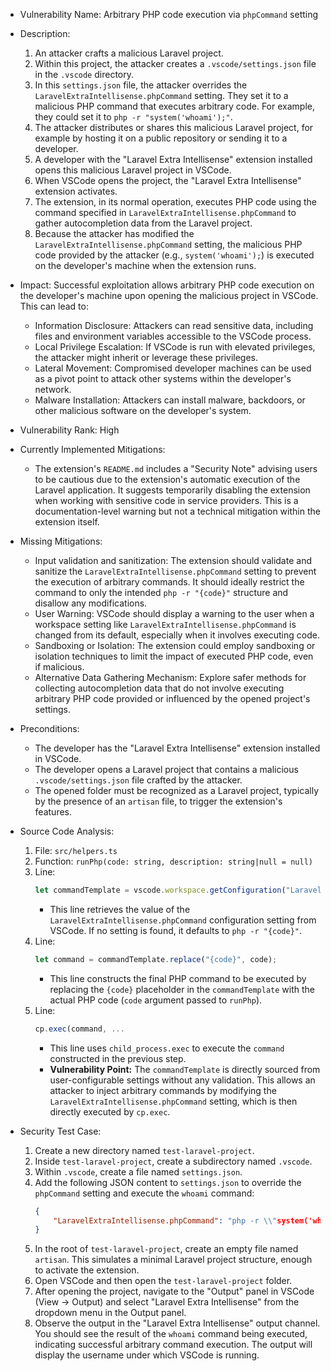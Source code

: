 - Vulnerability Name: Arbitrary PHP code execution via `phpCommand` setting
- Description:
  1. An attacker crafts a malicious Laravel project.
  2. Within this project, the attacker creates a `.vscode/settings.json` file in the `.vscode` directory.
  3. In this `settings.json` file, the attacker overrides the `LaravelExtraIntellisense.phpCommand` setting. They set it to a malicious PHP command that executes arbitrary code. For example, they could set it to `php -r "system('whoami');"`.
  4. The attacker distributes or shares this malicious Laravel project, for example by hosting it on a public repository or sending it to a developer.
  5. A developer with the "Laravel Extra Intellisense" extension installed opens this malicious Laravel project in VSCode.
  6. When VSCode opens the project, the "Laravel Extra Intellisense" extension activates.
  7. The extension, in its normal operation, executes PHP code using the command specified in `LaravelExtraIntellisense.phpCommand` to gather autocompletion data from the Laravel project.
  8. Because the attacker has modified the `LaravelExtraIntellisense.phpCommand` setting, the malicious PHP code provided by the attacker (e.g., `system('whoami');`) is executed on the developer's machine when the extension runs.
- Impact:
  Successful exploitation allows arbitrary PHP code execution on the developer's machine upon opening the malicious project in VSCode. This can lead to:
  - Information Disclosure: Attackers can read sensitive data, including files and environment variables accessible to the VSCode process.
  - Local Privilege Escalation: If VSCode is run with elevated privileges, the attacker might inherit or leverage these privileges.
  - Lateral Movement: Compromised developer machines can be used as a pivot point to attack other systems within the developer's network.
  - Malware Installation: Attackers can install malware, backdoors, or other malicious software on the developer's system.
- Vulnerability Rank: High
- Currently Implemented Mitigations:
  - The extension's `README.md` includes a "Security Note" advising users to be cautious due to the extension's automatic execution of the Laravel application. It suggests temporarily disabling the extension when working with sensitive code in service providers. This is a documentation-level warning but not a technical mitigation within the extension itself.
- Missing Mitigations:
  - Input validation and sanitization: The extension should validate and sanitize the `LaravelExtraIntellisense.phpCommand` setting to prevent the execution of arbitrary commands. It should ideally restrict the command to only the intended `php -r "{code}"` structure and disallow any modifications.
  - User Warning: VSCode should display a warning to the user when a workspace setting like `LaravelExtraIntellisense.phpCommand` is changed from its default, especially when it involves executing code.
  - Sandboxing or Isolation: The extension could employ sandboxing or isolation techniques to limit the impact of executed PHP code, even if malicious.
  - Alternative Data Gathering Mechanism: Explore safer methods for collecting autocompletion data that do not involve executing arbitrary PHP code provided or influenced by the opened project's settings.
- Preconditions:
  - The developer has the "Laravel Extra Intellisense" extension installed in VSCode.
  - The developer opens a Laravel project that contains a malicious `.vscode/settings.json` file crafted by the attacker.
  - The opened folder must be recognized as a Laravel project, typically by the presence of an `artisan` file, to trigger the extension's features.
- Source Code Analysis:
  1. File: `src/helpers.ts`
  2. Function: `runPhp(code: string, description: string|null = null)`
  3. Line:
     ```typescript
     let commandTemplate = vscode.workspace.getConfiguration("LaravelExtraIntellisense").get<string>('phpCommand') ?? "php -r \"{code}\"";
     ```
     - This line retrieves the value of the `LaravelExtraIntellisense.phpCommand` configuration setting from VSCode. If no setting is found, it defaults to `php -r "{code}"`.
  4. Line:
     ```typescript
     let command = commandTemplate.replace("{code}", code);
     ```
     - This line constructs the final PHP command to be executed by replacing the `{code}` placeholder in the `commandTemplate` with the actual PHP code (`code` argument passed to `runPhp`).
  5. Line:
     ```typescript
     cp.exec(command, ...
     ```
     - This line uses `child_process.exec` to execute the `command` constructed in the previous step.
     - **Vulnerability Point:** The `commandTemplate` is directly sourced from user-configurable settings without any validation. This allows an attacker to inject arbitrary commands by modifying the `LaravelExtraIntellisense.phpCommand` setting, which is then directly executed by `cp.exec`.

- Security Test Case:
  1. Create a new directory named `test-laravel-project`.
  2. Inside `test-laravel-project`, create a subdirectory named `.vscode`.
  3. Within `.vscode`, create a file named `settings.json`.
  4. Add the following JSON content to `settings.json` to override the `phpCommand` setting and execute the `whoami` command:
     ```json
     {
         "LaravelExtraIntellisense.phpCommand": "php -r \\"system('whoami');\\""
     }
     ```
  5. In the root of `test-laravel-project`, create an empty file named `artisan`. This simulates a minimal Laravel project structure, enough to activate the extension.
  6. Open VSCode and then open the `test-laravel-project` folder.
  7. After opening the project, navigate to the "Output" panel in VSCode (View -> Output) and select "Laravel Extra Intellisense" from the dropdown menu in the Output panel.
  8. Observe the output in the "Laravel Extra Intellisense" output channel. You should see the result of the `whoami` command being executed, indicating successful arbitrary command execution. The output will display the username under which VSCode is running.
